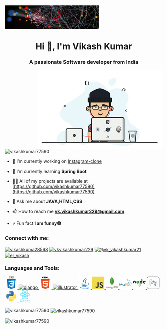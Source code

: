 <img align="top" alt="coding" width="300" src="https://github.com/vikashkumar77590/vikashkumar77590/blob/main/Ai.jpg">


<h1 align="center">Hi 👋, I'm Vikash Kumar</h1>
<h3 align="center">A passionate Software developer from India</h3>

<img align="right" alt="coding" width="400" src="https://github.com/vikashkumar77590/vikashkumar77590/blob/main/Coding.gif">

<p align="left"> <img src="https://komarev.com/ghpvc/?username=vikashkumar77590&label=Profile%20views&color=0e75b6&style=flat" alt="vikashkumar77590" /> </p>

- 🔭 I’m currently working on [Instagram-clone](https://github.com/vikashkumar77590/Instagram-clone)

- 🌱 I’m currently learning **Spring Boot**

- 👨‍💻 All of my projects are available at [https://github.com/vikashkumar77590](https://github.com/vikashkumar77590)

- 💬 Ask me about **JAVA,HTML,CSS**

- 📫 How to reach me **vk.vikashkumar229@gmail.com**

- ⚡ Fun fact **I am funny😅**

<h3 align="left">Connect with me:</h3>
<p align="left">
<a href="https://twitter.com/vikashkuma28568" target="blank"><img align="center" src="https://raw.githubusercontent.com/rahuldkjain/github-profile-readme-generator/master/src/images/icons/Social/twitter.svg" alt="vikashkuma28568" height="30" width="40" /></a>
<a href="https://linkedin.com/in/vkvikashkumar229" target="blank"><img align="center" src="https://raw.githubusercontent.com/rahuldkjain/github-profile-readme-generator/master/src/images/icons/Social/linked-in-alt.svg" alt="vkvikashkumar229" height="30" width="40" /></a>
<a href="https://www.hackerrank.com/@vk_vikashkumar21" target="blank"><img align="center" src="https://raw.githubusercontent.com/rahuldkjain/github-profile-readme-generator/master/src/images/icons/Social/hackerrank.svg" alt="@vk_vikashkumar21" height="30" width="40" /></a>
<a href="https://www.leetcode.com/er_vikash" target="blank"><img align="center" src="https://raw.githubusercontent.com/rahuldkjain/github-profile-readme-generator/master/src/images/icons/Social/leet-code.svg" alt="er_vikash" height="30" width="40" /></a>
</p>

<h3 align="left">Languages and Tools:</h3>
<p align="left"> <a href="https://www.w3schools.com/css/" target="_blank" rel="noreferrer"> <img src="https://raw.githubusercontent.com/devicons/devicon/master/icons/css3/css3-original-wordmark.svg" alt="css3" width="40" height="40"/> </a> <a href="https://www.djangoproject.com/" target="_blank" rel="noreferrer"> <img src="https://cdn.worldvectorlogo.com/logos/django.svg" alt="django" width="40" height="40"/> </a> <a href="https://www.w3.org/html/" target="_blank" rel="noreferrer"> <img src="https://raw.githubusercontent.com/devicons/devicon/master/icons/html5/html5-original-wordmark.svg" alt="html5" width="40" height="40"/> </a> <a href="https://www.adobe.com/in/products/illustrator.html" target="_blank" rel="noreferrer"> <img src="https://www.vectorlogo.zone/logos/adobe_illustrator/adobe_illustrator-icon.svg" alt="illustrator" width="40" height="40"/> </a> <a href="https://www.java.com" target="_blank" rel="noreferrer"> <img src="https://raw.githubusercontent.com/devicons/devicon/master/icons/java/java-original.svg" alt="java" width="40" height="40"/> </a> <a href="https://developer.mozilla.org/en-US/docs/Web/JavaScript" target="_blank" rel="noreferrer"> <img src="https://raw.githubusercontent.com/devicons/devicon/master/icons/javascript/javascript-original.svg" alt="javascript" width="40" height="40"/> </a> <a href="https://www.mongodb.com/" target="_blank" rel="noreferrer"> <img src="https://raw.githubusercontent.com/devicons/devicon/master/icons/mongodb/mongodb-original-wordmark.svg" alt="mongodb" width="40" height="40"/> </a> <a href="https://www.mysql.com/" target="_blank" rel="noreferrer"> <img src="https://raw.githubusercontent.com/devicons/devicon/master/icons/mysql/mysql-original-wordmark.svg" alt="mysql" width="40" height="40"/> </a> <a href="https://nodejs.org" target="_blank" rel="noreferrer"> <img src="https://raw.githubusercontent.com/devicons/devicon/master/icons/nodejs/nodejs-original-wordmark.svg" alt="nodejs" width="40" height="40"/> </a> <a href="https://www.photoshop.com/en" target="_blank" rel="noreferrer"> <img src="https://raw.githubusercontent.com/devicons/devicon/master/icons/photoshop/photoshop-line.svg" alt="photoshop" width="40" height="40"/> </a> <a href="https://www.python.org" target="_blank" rel="noreferrer"> <img src="https://raw.githubusercontent.com/devicons/devicon/master/icons/python/python-original.svg" alt="python" width="40" height="40"/> </a> <a href="https://reactjs.org/" target="_blank" rel="noreferrer"> <img src="https://raw.githubusercontent.com/devicons/devicon/master/icons/react/react-original-wordmark.svg" alt="react" width="40" height="40"/> </a> </p>

<p><img align="left" src="https://github-readme-stats.vercel.app/api/top-langs?username=vikashkumar77590&show_icons=true&locale=en&layout=compact" alt="vikashkumar77590" /></p>

<p>&nbsp;<img align="center" src="https://github-readme-stats.vercel.app/api?username=vikashkumar77590&show_icons=true&locale=en" alt="vikashkumar77590" /></p>

<p><img align="center" src="https://github-readme-streak-stats.herokuapp.com/?user=vikashkumar77590&" alt="vikashkumar77590" /></p>
